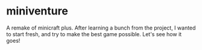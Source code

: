 # miniventure
A remake of minicraft plus. After learning a bunch from the project, I wanted to start fresh, and try to make the best game possible. Let's see how it goes!
